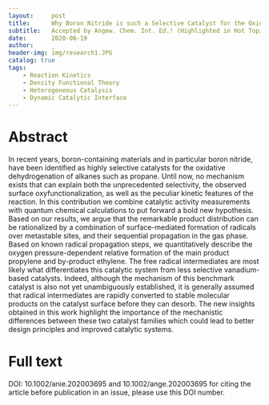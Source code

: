 ```yaml
---
layout:     post
title:      Why Boron Nitride is such a Selective Catalyst for the Oxidative Dehydrogenation of Propane
subtitle:   Accepted by Angew. Chem. Int. Ed.! (Highlighted in Hot Topic--Surfaces and Interfaces)
date:       2020-06-19
author:     _
header-img: img/research1.JPG
catalog: true
tags:
    - Reaction Kinetics
    - Density Functional Theory
    - Heterogeneous Catalysis
    - Dynamic Catalytic Interface
---
```


# Abstract
In recent years, boron-containing materials and in particular boron nitride, have been identified as highly selective catalysts for the oxidative dehydrogenation of alkanes such as propane. Until now, no mechanism exists that can explain both the unprecedented selectivity, the observed surface oxyfunctionalization, as well as the peculiar kinetic features of the reaction. In this contribution we combine catalytic activity measurements with quantum chemical calculations to put forward a bold new hypothesis.
Based on our results, we argue that the remarkable product distribution can be rationalized by a combination of surface-mediated formation of radicals over metastable sites, and their sequential propagation in the gas phase. Based on known radical propagation steps, we quantitatively describe the oxygen pressure-dependent relative formation of the main product propylene and by-product ethylene. The free radical intermediates are most likely what differentiates this catalytic system from less selective vanadium- based catalysts. Indeed, although the mechanism of this benchmark catalyst is also not yet unambiguously established, it is generally assumed that radical intermediates are rapidly converted to stable molecular products on the catalyst surface before they can desorb. The new insights obtained in this work highlight the importance of the mechanistic differences between these two catalyst families which could lead to better design principles and improved catalytic systems.

# Full text
DOI: 10.1002/anie.202003695 and 10.1002/ange.202003695
for citing the article before publication in an issue, please use this DOI number.

